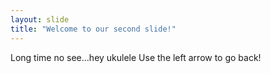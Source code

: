 ```yaml
---
layout: slide
title: "Welcome to our second slide!"
---
```

Long time no see...hey ukulele
Use the left arrow to go back!
